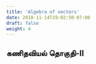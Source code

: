 ```yaml
---
title: 'Algebra of vectors'
date: 2018-11-14T19:02:50-07:00
draft: false
weight: 4
---
```




## கணிதவியல் தொகுதி-II